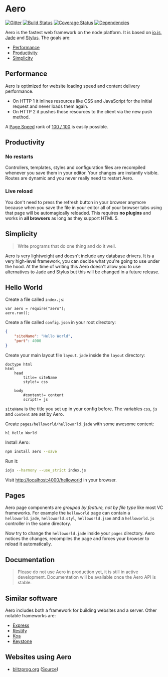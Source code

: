 # Aero

[![Gitter](https://badges.gitter.im/Join%20Chat.svg)](https://gitter.im/freezingwind/aero)
[![Build Status](https://travis-ci.org/freezingwind/aero.svg?branch=master)](https://travis-ci.org/freezingwind/aero)
[![Coverage Status](https://coveralls.io/repos/freezingwind/aero/badge.svg)](https://coveralls.io/r/freezingwind/aero)
[![Dependencies](https://david-dm.org/freezingwind/aero.svg)](https://david-dm.org/freezingwind/aero)

Aero is the fastest web framework on the node platform. It is based on [io.js](https://iojs.org/), [Jade](http://jade-lang.com/) and [Stylus](https://learnboost.github.io/stylus/). The goals are:

* [Performance](#performance)
* [Productivity](#productivity)
* [Simplicity](#simplicity)

## Performance

Aero is optimized for website loading speed and content delivery performance.

* On HTTP 1 it inlines resources like CSS and JavaScript for the initial request and never loads them again.
* On HTTP 2 it pushes those resources to the client via the new push method.

A [Page Speed](https://developers.google.com/speed/pagespeed/insights/) rank of [100 / 100](https://developers.google.com/speed/pagespeed/insights/?url=blitzprog.org) is easily possible.

## Productivity

### No restarts
Controllers, templates, styles and configuration files are recompiled whenever you save them in your editor. Your changes are instantly visible. Routes are dynamic and you never really need to restart Aero.

### Live reload
You don't need to press the refresh button in your browser anymore because when you save the file in your editor all of your browser tabs using that page will be automagically reloaded. This requires **no plugins** and works in **all browsers** as long as they support HTML 5.

## Simplicity

> Write programs that do one thing and do it well.

Aero is very lightweight and doesn't include any database drivers.
It is a very high-level framework, you can decide what you're going to use under the hood. At the time of writing this Aero doesn't allow you to use alternatives to Jade and Stylus but this will be changed in a future release.

## Hello World

Create a file called `index.js`:

```node
var aero = require("aero");
aero.run();
```

Create a file called `config.json` in your root directory:

```json
{
	"siteName": "Hello World",
	"port": 4000
}
```

Create your main layout file `layout.jade` inside the `layout` directory:

```jade
doctype html
html
	head
		title= siteName
		style!= css

	body
		#content!= content
		script!= js
```

`siteName` is the title you set up in your config before. The variables `css`, `js` and `content` are set by Aero.

Create `pages/helloworld/helloworld.jade` with some awesome content:

```jade
h1 Hello World
```

Install Aero:

```bash
npm install aero --save
```

Run it:

```bash
iojs --harmony --use_strict index.js
```

Visit [http://localhost:4000/helloworld](http://localhost:4000/helloworld) in your browser.

## Pages

Aero page components are *grouped by feature, not by file type* like most VC frameworks. For example the `helloworld` page can contain a `helloworld.jade`, `helloworld.styl`, `helloworld.json` and a `helloworld.js` controller in the same directory.

Now try to change the `helloworld.jade` inside your `pages` directory. Aero notices the changes, recompiles the page and forces your browser to reload it automatically.

## Documentation

> Please do not use Aero in production yet, it is still in active development.
> Documentation will be available once the Aero API is stable.

## Similar software

Aero includes both a framework for building websites and a server. Other notable frameworks are:

* [Express](http://expressjs.com/)
* [Restify](http://mcavage.me/node-restify/)
* [Koa](http://koajs.com/)
* [Keystone](http://keystonejs.com/)

## Websites using Aero

* [blitzprog.org](http://blitzprog.org/) ([Source](https://github.com/blitzprog/blitzprog.org))